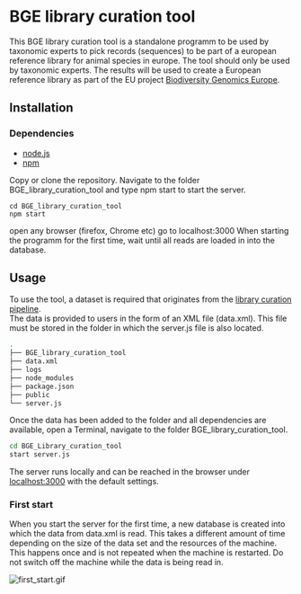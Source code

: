 # BGE library curation tool

This BGE library curation tool is a standalone programm to be used by taxonomic experts to pick records (sequences) to be part of a european reference library for animal species in europe. The tool should only be used by taxonomic experts. The results will be used to create a European reference library as part of the EU project [Biodiversity Genomics Europe](https://biodiversitygenomics.eu/).

## Installation

### Dependencies
*  [node.js](https://nodejs.org/en)
*  [npm](https://docs.npmjs.com/downloading-and-installing-node-js-and-npm) 

Copy or clone the repository. Navigate to the folder BGE_library_curation_tool and type npm start to start the server.

```shell
cd BGE_library_curation_tool
npm start
```
open any browser (firefox, Chrome etc) 
go to localhost:3000
When starting the programm for the first time, wait until all reads are loaded in into the database.
 
## Usage

To use the tool, a dataset is required that originates from the [library curation pipeline](https://github.com/FabianDeister/Library_curation_BOLD).  
The data is provided to users in the form of an XML file (data.xml). This file must be stored in the folder in which the server.js file is also located.
```bash
.
├── BGE_library_curation_tool
├── data.xml
├── logs
├── node_modules
├── package.json
├── public
└── server.js
```
Once the data has been added to the folder and all dependencies are available, open a Terminal, navigate to the folder BGE_library_curation_tool.

```bash
cd BGE_Library_curation_tool
start server.js
``` 
The server runs locally and can be reached in the browser under [localhost:3000](localhost:3000) with the default settings.

### First start
When you start the server for the first time, a new database is created into which the data from data.xml is read. This takes a different amount of time depending on the size of the data set and the resources of the machine. This happens once and is not repeated when the machine is restarted. Do not switch off the machine while the data is being read in. 

![first_start.gif](first_start.gif)

